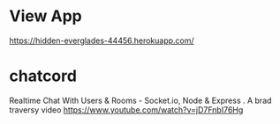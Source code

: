 # View App
https://hidden-everglades-44456.herokuapp.com/

# chatcord
Realtime Chat With Users &amp; Rooms - Socket.io, Node &amp; Express .  A brad traversy  video https://www.youtube.com/watch?v=jD7FnbI76Hg
